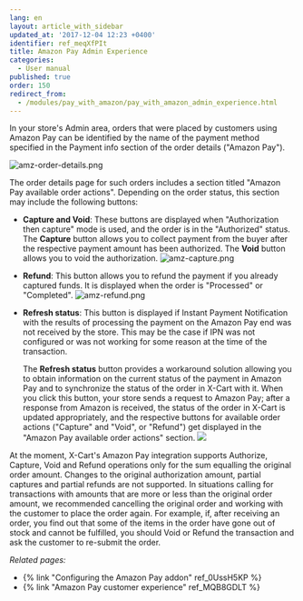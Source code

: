 ```yaml
---
lang: en
layout: article_with_sidebar
updated_at: '2017-12-04 12:23 +0400'
identifier: ref_meqXfPIt
title: Amazon Pay Admin Experience
categories:
  - User manual
published: true
order: 150
redirect_from:
  - /modules/pay_with_amazon/pay_with_amazon_admin_experience.html
---
```



In your store's Admin area, orders that were placed by customers using Amazon Pay can be identified by the name of the payment method specified in the Payment info section of the order details ("Amazon Pay").

![amz-order-details.png]({{site.baseurl}}/attachments/ref_meqXfPIt/amz-order-details.png)

The order details page for such orders includes a section titled "Amazon Pay available order actions". Depending on the order status, this section may include the following buttons:

*   **Capture and Void**: These buttons are displayed when "Authorization then capture" mode is used, and the order is in the "Authorized" status. 
    The **Capture** button allows you to collect payment from the buyer after the respective payment amount has been authorized. 
    The **Void** button allows you to void the authorization.
    ![amz-capture.png]({{site.baseurl}}/attachments/ref_meqXfPIt/amz-capture.png)

*   **Refund**: This button allows you to refund the payment if you already captured funds. It is displayed when the order is "Processed" or "Completed".
    ![amz-refund.png]({{site.baseurl}}/attachments/ref_meqXfPIt/amz-refund.png)


*   **Refresh status**: This button is displayed if Instant Payment Notification with the results of processing the payment on the Amazon Pay end was not received by the store. This may be the case if IPN was not configured or was not working for some reason at the time of the transaction. 

     The **Refresh status** button provides a workaround solution allowing you to obtain information on the current status of the payment in Amazon Pay and to synchronize the status of the order in X-Cart with it. When you click this button, your store sends a request to Amazon Pay; after a response from Amazon is received, the status of the order in X-Cart is updated appropriately, and the respective buttons for available order actions ("Capture" and "Void", or "Refund") get displayed in the "Amazon Pay available order actions" section.
    ![]({{site.baseurl}}/attachments/7504753/7602407.png)

At the moment, X-Cart's Amazon Pay integration supports Authorize, Capture, Void and Refund operations only for the sum equalling the original order amount. Changes to the original authorization amount, partial captures and partial refunds are not supported. In situations calling for transactions with amounts that are more or less than the original order amount, we recommended cancelling the original order and working with the customer to place the order again. For example, if, after receiving an order, you find out that some of the items in the order have gone out of stock and cannot be fulfilled, you should Void or Refund the transaction and ask the customer to re-submit the order. 

_Related pages:_

*   {% link "Configuring the Amazon Pay addon" ref_0UssH5KP %}
*   {% link "Amazon Pay customer experience" ref_MQB8GDLT %}
